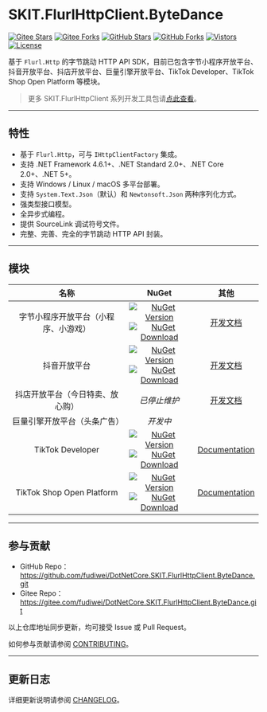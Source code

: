 ﻿# SKIT.FlurlHttpClient.ByteDance

[![Gitee Stars](https://gitee.com/fudiwei/DotNetCore.SKIT.FlurlHttpClient.ByteDance/badge/star.svg?title=Stars)](https://gitee.com/fudiwei/DotNetCore.SKIT.FlurlHttpClient.ByteDance)
[![Gitee Forks](https://gitee.com/fudiwei/DotNetCore.SKIT.FlurlHttpClient.ByteDance/badge/fork.svg?title=Forks)](https://gitee.com/fudiwei/DotNetCore.SKIT.FlurlHttpClient.ByteDance)
[![GitHub Stars](https://img.shields.io/github/stars/fudiwei/DotNetCore.SKIT.FlurlHttpClient.ByteDance?logo=github&label=Stars)](https://github.com/fudiwei/DotNetCore.SKIT.FlurlHttpClient.ByteDance)
[![GitHub Forks](https://img.shields.io/github/forks/fudiwei/DotNetCore.SKIT.FlurlHttpClient.ByteDance?logo=github&label=Forks)](https://github.com/fudiwei/DotNetCore.SKIT.FlurlHttpClient.ByteDance)
[![Vistors](https://visitor-badge.laobi.icu/badge?page_id=fudiwei.DotNetCore.SKIT.FlurlHttpClient.ByteDance&title=Visitors)](https://github.com/fudiwei/DotNetCore.SKIT.FlurlHttpClient.ByteDance)
[![License](https://img.shields.io/github/license/fudiwei/DotNetCore.SKIT.FlurlHttpClient.ByteDance?label=License)](https://mit-license.org/)

基于 `Flurl.Http` 的字节跳动 HTTP API SDK，目前已包含字节小程序开放平台、抖音开放平台、抖店开放平台、巨量引擎开放平台、TikTok Developer、TikTok Shop Open Platform 等模块。

> 更多 SKIT.FlurlHttpClient 系列开发工具包请[点此查看](https://github.com/fudiwei/DotNetCore.SKIT.FlurlHttpClient)。

---

## 特性

-   基于 `Flurl.Http`，可与 `IHttpClientFactory` 集成。
-   支持 .NET Framework 4.6.1+、.NET Standard 2.0+、.NET Core 2.0+、.NET 5+。
-   支持 Windows / Linux / macOS 多平台部署。
-   支持 `System.Text.Json`（默认）和 `Newtonsoft.Json` 两种序列化方式。
-   强类型接口模型。
-   全异步式编程。
-   提供 SourceLink 调试符号文件。
-   完整、完善、完全的字节跳动 HTTP API 封装。

---

## 模块

|                 名称                 |                                                                                                                                                                                                             NuGet                                                                                                                                                                                                              |                        其他                        |
| :----------------------------------: | :----------------------------------------------------------------------------------------------------------------------------------------------------------------------------------------------------------------------------------------------------------------------------------------------------------------------------------------------------------------------------------------------------------------------------: | :------------------------------------------------: |
| 字节小程序开放平台（小程序、小游戏） |                 [![NuGet Version](https://img.shields.io/nuget/v/SKIT.FlurlHttpClient.ByteDance.MicroApp.svg?label=NuGet)](https://www.nuget.org/packages/SKIT.FlurlHttpClient.ByteDance.MicroApp) <br> [![NuGet Download](https://img.shields.io/nuget/dt/SKIT.FlurlHttpClient.ByteDance.MicroApp.svg?sanitize=true&label=Downloads)](https://www.nuget.org/packages/SKIT.FlurlHttpClient.ByteDance.MicroApp)                 |       [开发文档](./docs/MicroApp/README.md)        |
|             抖音开放平台             |             [![NuGet Version](https://img.shields.io/nuget/v/SKIT.FlurlHttpClient.ByteDance.DouyinOpen.svg?label=NuGet)](https://www.nuget.org/packages/SKIT.FlurlHttpClient.ByteDance.DouyinOpen) <br> [![NuGet Download](https://img.shields.io/nuget/dt/SKIT.FlurlHttpClient.ByteDance.DouyinOpen.svg?sanitize=true&label=Downloads)](https://www.nuget.org/packages/SKIT.FlurlHttpClient.ByteDance.DouyinOpen)             |      [开发文档](./docs/DouyinOpen/README.md)       |
|   抖店开放平台（今日特卖、放心购）   |                                                                                                                                                                                                          _已停止维护_                                                                                                                                                                                                          |      [开发文档](./docs/DouyinShop/README.md)       |
|     巨量引擎开放平台（头条广告）     |                                                                                                                                                                                                            _开发中_                                                                                                                                                                                                            |                                                    |
|           TikTok Developer           |         [![NuGet Version](https://img.shields.io/nuget/v/SKIT.FlurlHttpClient.ByteDance.TikTokGlobal.svg?label=NuGet)](https://www.nuget.org/packages/SKIT.FlurlHttpClient.ByteDance.TikTokGlobal) <br> [![NuGet Download](https://img.shields.io/nuget/dt/SKIT.FlurlHttpClient.ByteDance.TikTokGlobal.svg?sanitize=true&label=Downloads)](https://www.nuget.org/packages/SKIT.FlurlHttpClient.ByteDance.TikTokGlobal)         |   [Documentation](./docs/TikTokGlobal/README.md)   |
|      TikTok Shop Open Platform       | [![NuGet Version](https://img.shields.io/nuget/v/SKIT.FlurlHttpClient.ByteDance.TikTokGlobalShop.svg?label=NuGet)](https://www.nuget.org/packages/SKIT.FlurlHttpClient.ByteDance.TikTokGlobalShop) <br> [![NuGet Download](https://img.shields.io/nuget/dt/SKIT.FlurlHttpClient.ByteDance.TikTokGlobalShop.svg?sanitize=true&label=Downloads)](https://www.nuget.org/packages/SKIT.FlurlHttpClient.ByteDance.TikTokGlobalShop) | [Documentation](./docs/TikTokGlobalShop/README.md) |

---

## 参与贡献

-   GitHub Repo：https://github.com/fudiwei/DotNetCore.SKIT.FlurlHttpClient.ByteDance.git
-   Gitee Repo：https://gitee.com/fudiwei/DotNetCore.SKIT.FlurlHttpClient.ByteDance.git

以上仓库地址同步更新，均可接受 Issue 或 Pull Request。

如何参与贡献请参阅 [CONTRIBUTING](./CONTRIBUTING.md)。

---

## 更新日志

详细更新说明请参阅 [CHANGELOG](./CHANGELOG.md)。
